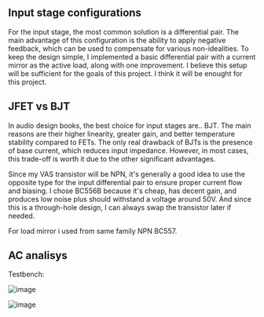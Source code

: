## Input stage configurations

For the input stage, the most common solution is a differential pair. The main advantage of this configuration is the ability to apply negative feedback, which can be used to compensate for various non-idealities. To keep the design simple, I implemented a basic differential pair with a current mirror as the active load, along with one improvement. I believe this setup will be sufficient for the goals of this project. I think it will be enought for this project.

## JFET vs BJT

In audio design books, the best choice for input stages are.. BJT. The main reasons are their higher linearity, greater gain, and better temperature stability compared to FETs. The only real drawback of BJTs is the presence of base current, which reduces input impedance. However, in most cases, this trade-off is worth it due to the other significant advantages.

Since my VAS transistor will be NPN, it's generally a good idea to use the opposite type for the input differential pair to ensure proper current flow and biasing. I chose BC556B because it's cheap, has decent gain, and produces low noise plus should withstand a voltage around 50V. And since this is a through-hole design, I can always swap the transistor later if needed.

For load mirror i used from same family NPN BC557.

## AC analisys
Testbench:

![image](https://github.com/user-attachments/assets/ada0583e-eefa-4cfc-8fd2-77616fac5110)


![image](https://github.com/user-attachments/assets/650d08ce-0dd8-4eb8-aeb1-e1405355f249)


